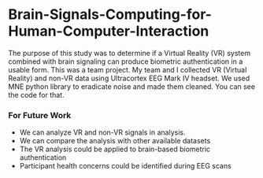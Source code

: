 # Brain-Signals-Computing-for-Human-Computer-Interaction

The purpose of this study was to determine if a Virtual Reality (VR) system combined with brain signaling can produce biometric authentication in a usable form. This was a team project. My team and I collected VR (Virtual Reality) and non-VR data using Ultracortex EEG Mark IV headset. We used MNE python library to eradicate noise and made them cleaned. You can see the code for that. 

### For Future Work

- We can analyze VR and non-VR signals in analysis. 
- We can compare the analysis with other available datasets
- The VR analysis could be applied to brain-based biometric authentication
- Participant health concerns could be identified during EEG scans
